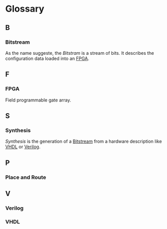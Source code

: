 # Glossary

## B

### Bitstream
As the name suggeste, the *Bitstram* is a stream of bits. It describes the configuration data loaded into an [FPGA](#FPGA).

## F

### FPGA
Field programmable gate array.

## S

### Synthesis
*Synthesis* is the generation of a [Bitstream](#Bitstream) from a hardware description like [VHDL](#VHDL) or [Verilog](#Verilog).

## P

### Place and Route

## V

### Verilog

### VHDL

